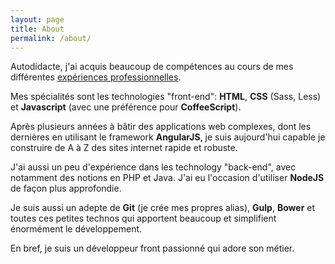```yaml
---
layout: page
title: About
permalink: /about/
---
```


Autodidacte, j'ai acquis beaucoup de compétences au cours de mes différentes
<a href="https://www.linkedin.com/in/cgourmelon" target="_blank">expériences professionnelles</a>.

Mes spécialités sont les technologies "front-end": **HTML**, **CSS** (Sass, Less)
et **Javascript** (avec une préférence pour **CoffeeScript**).

Après plusieurs années à bâtir des applications web complexes, dont les dernières
en utilisant le framework **AngularJS**, je suis aujourd'hui capable je construire
de A à Z des sites internet rapide et robuste.

J'ai aussi un peu d'expérience dans les technology "back-end", avec notamment des
notions en PHP et Java. J'ai eu l'occasion d'utiliser **NodeJS** de façon plus approfondie.

Je suis aussi un adepte de **Git** (je crée mes propres alias), **Gulp**, **Bower**
et toutes ces petites technos qui apportent beaucoup et simplifient énormément le développement.

En bref, je suis un développeur front passionné qui adore son métier.
